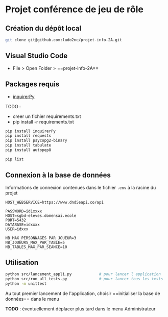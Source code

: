 # Projet conférence de jeu de rôle

## Création du dépôt local

```bash
git clone git@github.com:ludo2ne/projet-info-2A.git
```

## Visual Studio Code 

* File > Open Folder > ==projet-info-2A==

## Packages requis

* [inquirerPy](https://inquirerpy.readthedocs.io/en/latest/)

TODO : 
* creer un fichier requirements.txt
* pip install -r requirements.txt

```bash
pip install inquirerPy
pip install requests
pip install psycopg2-binary
pip install tabulate
pip install autopep8

pip list
```


## Connexion à la base de données

Informations de connexion contenues dans le fichier `.env` à la racine du projet

```
HOST_WEBSERVICE=https://www.dnd5eapi.co/api

PASSWORD=id1xxxx
HOST=sgbd-eleves.domensai.ecole
PORT=5432
DATABASE=idxxxx
USER=idxxx

NB_MAX_PERSONNAGES_PAR_JOUEUR=3
NB_JOUEURS_MAX_PAR_TABLE=5
NB_TABLES_MAX_PAR_SEANCE=10
```


## Utilisation

```bash
python src/lancement_appli.py            # pour lancer l application
python src/run_all_tests.py              # pour lancer tous les tests
python -m unittest
```

Au tout premier lancement de l'application, choisir ==initialiser la base de données== dans le menu

**TODO** : éventuellement déplacer plus tard dans le menu Administrateur